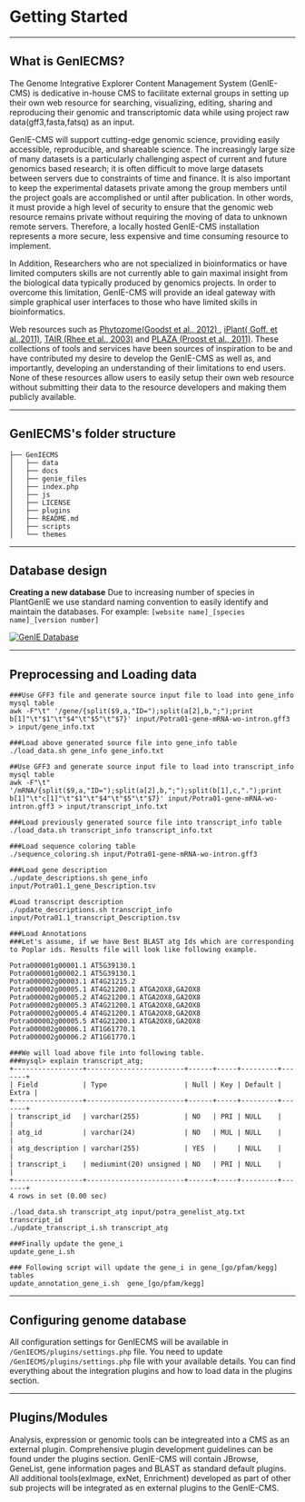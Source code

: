 Getting Started
=============


------------
What is GenIECMS?
------------

The Genome Integrative Explorer Content Management System (GenIE-CMS) is dedicative in-house CMS to facilitate external groups in setting up their own web resource for searching, visualizing, editing, sharing and reproducing their genomic and transcriptomic data while using project raw data(gff3,fasta,fatsq) as an input.

GenIE-CMS will support cutting-edge genomic science, providing easily accessible, reproducible, and shareable science. The increasingly large size of many datasets is a particularly challenging aspect of current and future genomics based research; it is often difficult to move large datasets between servers due to constraints of time and finance. It is also important to keep the experimental datasets private among the group members until the project goals are accomplished or until after publication. In other words, it must provide a high level of security to ensure that the genomic web resource remains private without requiring the moving of data to unknown remote servers. Therefore, a locally hosted GenIE-CMS installation represents a more secure, less expensive and time consuming resource to implement.

In Addition, Researchers who are not specialized in bioinformatics or have limited computers skills are not currently able to gain maximal insight from the biological data typically produced by genomics projects. In order to overcome this limitation, GenIE-CMS will provide an ideal gateway with simple graphical user interfaces to those who have limited skills in bioinformatics.

Web resources such as <a target="_blank" href="http://www.ncbi.nlm.nih.gov/pmc/articles/PMC3245001/">Phytozome(Goodst et al., 2012) </a>, <a target="_blank"  href="http://www.ncbi.nlm.nih.gov/pmc/articles/PMC3355756/">iPlant( Goff. et al.,2011)</a>, <a  target="_blank" href="https://academic.oup.com/nar/article/31/1/224/2401365/The-Arabidopsis-Information-Resource-TAIR-a-model">TAIR (Rhee et al., 2003)</a> and <a target="_blank"  href="http://www.plantphysiol.org/content/158/2/590">PLAZA (Proost et al., 2011)</a>. These collections of tools and services have been sources of inspiration to be and have contributed my desire to develop the GenIE-CMS as well as, and importantly, developing an understanding of their limitations to end users. None of these resources allow users to easily setup their own web resource without submitting their data to the resource developers and making them publicly available.


------------------
GenIECMS's folder structure
------------------
```
├── GenIECMS 
│   ├── data
│   ├── docs   
│   ├── genie_files   
│   ├── index.php   
│   ├── js   
│   ├── LICENSE   
│   ├── plugins   
│   ├── README.md   
│   ├── scripts   
│   └── themes   
```
-------------------------
Database design
-------------------------

**Creating a new database**
Due to increasing number of species in PlantGenIE we use standard naming convention to easily identify and maintain the databases. For example: ```[website name]_[species name]_[version number]```

[![GenIE Database](https://github.com/irusri/GenIECMS/blob/master/docs/images/GenIE_DB.png?raw=true "GenIE Database")](https://raw.githubusercontent.com/irusri/GenIECMS/master/docs/images/GenIE_DB.png)

---------------------------
Preprocessing and Loading data
---------------------------
```
###Use GFF3 file and generate source input file to load into gene_info mysql table
awk -F"\t" '/gene/{split($9,a,"ID=");split(a[2],b,";");print b[1]"\t"$1"\t"$4"\t"$5"\t"$7}' input/Potra01-gene-mRNA-wo-intron.gff3 > input/gene_info.txt

###Load above generated source file into gene_info table
./load_data.sh gene_info gene_info.txt

##Use GFF3 and generate source input file to load into transcript_info mysql table
awk -F"\t" '/mRNA/{split($9,a,"ID=");split(a[2],b,";");split(b[1],c,".");print b[1]"\t"c[1]"\t"$1"\t"$4"\t"$5"\t"$7}' input/Potra01-gene-mRNA-wo-intron.gff3 > input/transcript_info.txt

###Load previously generated source file into transcript_info table
./load_data.sh transcript_info transcript_info.txt

###Load sequence coloring table
./sequence_coloring.sh input/Potra01-gene-mRNA-wo-intron.gff3

###Load gene description
./update_descriptions.sh gene_info input/Potra01.1_gene_Description.tsv

#Load transcript description
./update_descriptions.sh transcript_info input/Potra01.1_transcript_Description.tsv

###Load Annotations
###Let's assume, if we have Best BLAST atg Ids which are corresponding to Poplar ids. Results file will look like following example.

Potra000001g00001.1 AT5G39130.1
Potra000001g00002.1 AT5G39130.1
Potra000002g00003.1 AT4G21215.2
Potra000002g00005.1 AT4G21200.1 ATGA2OX8,GA2OX8
Potra000002g00005.2 AT4G21200.1 ATGA2OX8,GA2OX8
Potra000002g00005.3 AT4G21200.1 ATGA2OX8,GA2OX8
Potra000002g00005.4 AT4G21200.1 ATGA2OX8,GA2OX8
Potra000002g00005.5 AT4G21200.1 ATGA2OX8,GA2OX8
Potra000002g00006.1 AT1G61770.1
Potra000002g00006.2 AT1G61770.1

###We will load above file into following table.
###mysql> explain transcript_atg;
+-----------------+------------------------+------+-----+---------+-------+
| Field           | Type                   | Null | Key | Default | Extra |
+-----------------+------------------------+------+-----+---------+-------+
| transcript_id   | varchar(255)           | NO   | PRI | NULL    |       |
| atg_id          | varchar(24)            | NO   | MUL | NULL    |       |
| atg_description | varchar(255)           | YES  |     | NULL    |       |
| transcript_i    | mediumint(20) unsigned | NO   | PRI | NULL    |       |
+-----------------+------------------------+------+-----+---------+-------+
4 rows in set (0.00 sec)

./load_data.sh transcript_atg input/potra_genelist_atg.txt transcript_id
./update_transcript_i.sh transcript_atg

###Finally update the gene_i
update_gene_i.sh

### Following script will update the gene_i in gene_[go/pfam/kegg] tables
update_annotation_gene_i.sh  gene_[go/pfam/kegg]
```
-------------------------
Configuring genome database
-------------------------

All configuration settings for GenIECMS will be available in ```/GenIECMS/plugins/settings.php``` file. You need to update ```/GenIECMS/plugins/settings.php``` file with your available details. You can find everything about the integration plugins and how to load data in the plugins section.

-------------------------
Plugins/Modules
-------------------------

Analysis, expression or genomic tools can be integreated into a CMS as an external plugin. Comprehensive plugin development guidelines can be found under the plugins section. GenIE-CMS will contain JBrowse, GeneList, gene information pages and BLAST as standard default plugins. All additional tools(exImage, exNet, Enrichment) developed as part of other sub projects will be integrated as en external plugins to the GenIE-CMS. 


